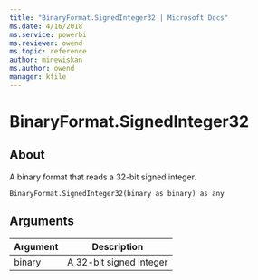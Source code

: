 ```yaml
---
title: "BinaryFormat.SignedInteger32 | Microsoft Docs"
ms.date: 4/16/2018
ms.service: powerbi
ms.reviewer: owend
ms.topic: reference
author: minewiskan
ms.author: owend
manager: kfile
---
```

# BinaryFormat.SignedInteger32

  
## About  
A binary format that reads a 32-bit signed integer.  
  
```  
BinaryFormat.SignedInteger32(binary as binary) as any  
```  
  
## Arguments  
  
|Argument|Description|  
|------------|---------------|  
|binary|A 32-bit signed integer|  
  
